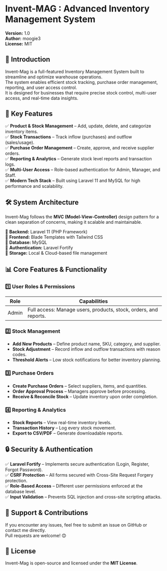 # Invent-MAG : Advanced Inventory Management System  

**Version:** 1.0  
**Author:** moogie3  
**License:** MIT  



## 📘 Introduction  
Invent-Mag is a full-featured Inventory Management System built to streamline and optimize warehouse operations.  
The system enables efficient stock tracking, purchase order management, reporting, and user access control.  
It is designed for businesses that require precise stock control, multi-user access, and real-time data insights.  



## 🔹 Key Features  

✅ **Product & Stock Management** – Add, update, delete, and categorize inventory items.  
✅ **Stock Transactions**         – Track inflow (purchases) and outflow (sales/usage).  
✅ **Purchase Order Management**  – Create, approve, and receive supplier orders.  
✅ **Reporting & Analytics**      – Generate stock level reports and transaction logs.  
✅ **Multi-User Access**          – Role-based authentication for Admin, Manager, and Staff.  
✅ **Modern Tech Stack**          – Built using Laravel 11 and MySQL for high performance and scalability.  



## 🛠️ System Architecture  

Invent-Mag follows the **MVC (Model-View-Controller)** design pattern for a clean separation of concerns, making it scalable and maintainable.  

📌 **Backend:** Laravel 11 (PHP Framework)  
📌 **Frontend:** Blade Templates with Tailwind CSS  
📌 **Database:** MySQL  
📌 **Authentication:** Laravel Fortify  
📌 **Storage:** Local & Cloud-based file management  



## 📊 Core Features & Functionality  



### 1️⃣ **User Roles & Permissions**  
| Role    | Capabilities |
|---------|-------------|
| Admin   | Full access: Manage users, products, stock, orders, and reports. |



### 2️⃣ **Stock Management**  
- **Add New Products** – Define product name, SKU, category, and supplier.  
- **Stock Adjustment** – Record inflow and outflow transactions with reason codes.  
- **Threshold Alerts** – Low stock notifications for better inventory planning.  



### 3️⃣ **Purchase Orders**  
- **Create Purchase Orders** – Select suppliers, items, and quantities.  
- **Order Approval Process** – Managers approve before processing.  
- **Receive & Reconcile Stock** – Update inventory upon order completion.  



### 4️⃣ **Reporting & Analytics**  
- **Stock Reports** – View real-time inventory levels.  
- **Transaction History** – Log every stock movement.  
- **Export to CSV/PDF** – Generate downloadable reports.  



## 🔒 Security & Authentication  

✅ **Laravel Fortify** – Implements secure authentication (Login, Register, Forgot Password).  
✅ **CSRF Protection** – All forms secured with Cross-Site Request Forgery protection.  
✅ **Role-Based Access** – Different user permissions enforced at the database level.  
✅ **Input Validation** – Prevents SQL injection and cross-site scripting attacks.  



## 📩 Support & Contributions  

If you encounter any issues, feel free to submit an issue on GitHub or contact me directly.  
Pull requests are welcome! 😊  



## 📜 License  
Invent-Mag is open-source and licensed under the **MIT License**.  
